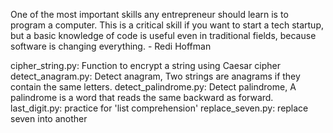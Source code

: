 One of the most important skills any entrepreneur should learn is to program a computer. This is a critical skill if you want to start a tech startup, but a basic knowledge of code is useful even in traditional fields, because software is changing everything. 
                             - Redi Hoffman

cipher_string.py:  Function to encrypt a string using Caesar cipher
detect_anagram.py: Detect anagram, Two strings are anagrams if they contain the same letters.
detect_palindrome.py: Detect palindrome, A palindrome is a word that reads the same backward as forward.
last_digit.py: practice for 'list comprehension'
replace_seven.py: replace seven into another